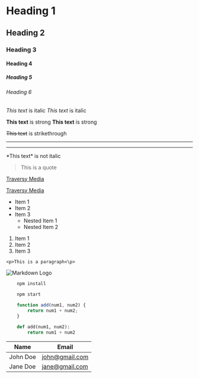 <!-- Headings -->
# Heading 1
## Heading 2
### Heading 3
#### Heading 4
##### Heading 5
###### Heading 6

<!-- Italics -->
*This text* is italic
_This text_ is italic

<!-- Strong -->
**This text** is strong
__This text__ is strong

<!-- Strikethrough -->
~~This text~~ is strikethrough

<!-- Horizontal Rule -->
___
---

<!-- Note: punctuation can be shown -->
<!-- by using  a backslash! -->
\*This text\* is not italic

<!-- Blockquote -->
>This is a quote
<!-- Links -->
[Traversy Media](http://www.traversymedia.com)

[Traversy Media](http://www.traversymedia.com "Traversy Media")

<!-- Unordered Lists -->
* Item 1
* Item 2
* Item 3
    * Nested Item 1
    * Nested Item 2

<!-- Ordered Lists -->
1. Item 1
1. Item 2
1. Item 3

<!-- Inline Codeblock -->
`<p>This is a paragraph<\p>`

<!-- Images -->
![Markdown Logo](https://markdown-here.com/img/icon256.png)

<!-- GitHub Flavors -->

<!-- Code Blocks -->
```bash 
    npm install
    
    npm start
```

```javascript
    function add(num1, num2) {
        return num1 + num2;
    }
```

```python
    def add(num1, num2):
        return num1 + num2
```

<!-- Tables -->
| Name     | Email          |
| -------- | -------------- |
| John Doe | john@gmail.com |
| Jane Doe | jane@gmail.com | 